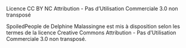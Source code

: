 Licence CC BY NC
Attribution - Pas d’Utilisation Commerciale 3.0 non transposé 

SpoiledPeople de Delphine Malassingne est mis à disposition selon les termes de la licence Creative Commons Attribution - Pas d’Utilisation Commerciale 3.0 non transposé.
